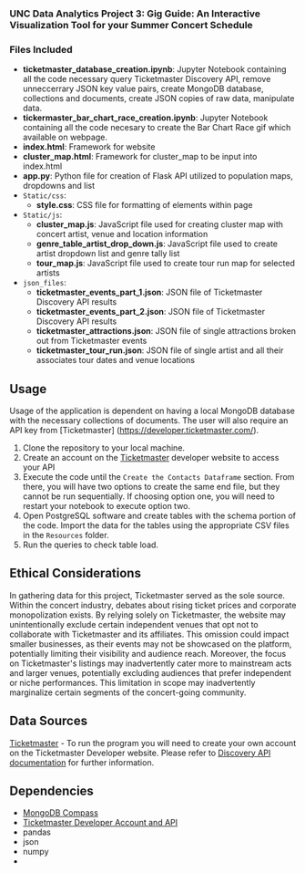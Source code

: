### UNC Data Analytics Project 3: Gig Guide: An Interactive Visualization Tool for your Summer Concert Schedule



### Files Included

- **ticketmaster_database_creation.ipynb**: Jupyter Notebook containing all the code necessary query Ticketmaster Discovery API, remove unneccerrary JSON key value pairs, create MongoDB database, collections and documents, create JSON copies of raw data, manipulate data.
- **tickermaster_bar_chart_race_creation.ipynb**: Jupyter Notebook containing all the code necesary to create the Bar Chart Race gif which available on webpage.
- **index.html**: Framework for website
- **cluster_map.html**: Framework for cluster_map to be input into index.html
- **app.py**: Python file for creation of Flask API utilized to population maps, dropdowns and list
- `Static/css`:
    - **style.css**: CSS file for formatting of elements within page
- `Static/js`:
    - **cluster_map.js**: JavaScript file used for creating cluster map with concert artist, venue and location information
    - **genre_table_artist_drop_down.js**: JavaScript file used to create artist dropdown list and genre tally list
    - **tour_map.js**: JavaScript file used to create tour run map for selected artists
- `json_files`:
    - **ticketmaster_events_part_1.json**: JSON file of Ticketmaster Discovery API results
    - **ticketmaster_events_part_2.json**: JSON file of Ticketmaster Discovery API results
    - **ticketmaster_attractions.json**: JSON file of single attractions broken out from Ticketmaster events
    - **ticketmaster_tour_run.json**: JSON file of single artist and all their associates tour dates and venue locations






## Usage

Usage of the application is dependent on having a local MongoDB database with the necessary collections of documents.  The user will also require an API key from [Ticketmaster] (https://developer.ticketmaster.com/).

1. Clone the repository to your local machine.
2. Create an account on the [Ticketmaster](https://developer.ticketmaster.com/) developer website to access your API
2. Execute the code until the `Create the Contacts Dataframe` section. From there, you will have two options to create the same end file, but they cannot be run sequentially. If choosing option one, you will need to restart your notebook to execute option two.
3. Open PostgreSQL software and create tables with the schema portion of the code. Import the data for the tables using the appropriate CSV files in the `Resources` folder.
4. Run the queries to check table load.

## Ethical Considerations

In gathering data for this project, Ticketmaster served as the sole source. Within the concert industry, debates about rising ticket prices and corporate monopolization exists. By relying solely on Ticketmaster, the website may unintentionally exclude certain independent venues that opt not to collaborate with Ticketmaster and its affiliates. This omission could impact smaller businesses, as their events may not be showcased on the platform, potentially limiting their visibility and audience reach.  Moreover, the focus on Ticketmaster's listings may inadvertently cater more to mainstream acts and larger venues, potentially excluding audiences that prefer independent or niche performances. This limitation in scope may inadvertently marginalize certain segments of the concert-going community.

## Data Sources

[Ticketmaster](https://developer.ticketmaster.com/) - To run the program you will need to create your own account on the Ticketmaster Developer website.
Please refer to [Discovery API documentation](https://developer.ticketmaster.com/products-and-docs/apis/discovery-api/v2/) for further information.

## Dependencies

- [MongoDB Compass](https://www.mongodb.com/products/tools/compass)
- [Ticketmaster Developer Account and API](https://developer.ticketmaster.com/)
- pandas
- json
- numpy
- 